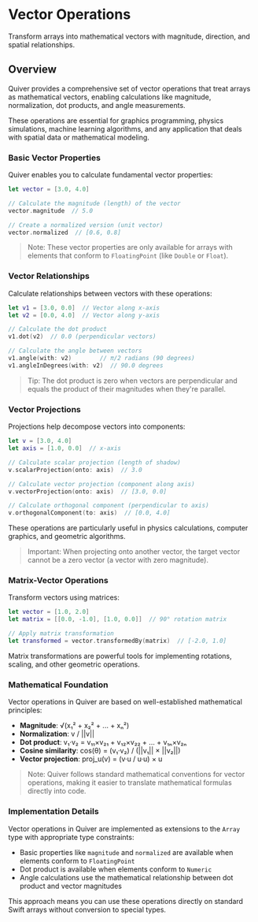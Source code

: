 # Vector Operations

Transform arrays into mathematical vectors with magnitude, direction, and spatial relationships.

## Overview

Quiver provides a comprehensive set of vector operations that treat arrays as mathematical vectors, enabling calculations like magnitude, normalization, dot products, and angle measurements.

These operations are essential for graphics programming, physics simulations, machine learning algorithms, and any application that deals with spatial data or mathematical modeling.

### Basic Vector Properties

Quiver enables you to calculate fundamental vector properties:

```swift
let vector = [3.0, 4.0]

// Calculate the magnitude (length) of the vector
vector.magnitude  // 5.0

// Create a normalized version (unit vector)
vector.normalized  // [0.6, 0.8]
```

> Note: These vector properties are only available for arrays with elements that conform to `FloatingPoint` (like `Double` or `Float`).

### Vector Relationships

Calculate relationships between vectors with these operations:

```swift
let v1 = [3.0, 0.0]  // Vector along x-axis
let v2 = [0.0, 4.0]  // Vector along y-axis

// Calculate the dot product
v1.dot(v2)  // 0.0 (perpendicular vectors)

// Calculate the angle between vectors
v1.angle(with: v2)        // π/2 radians (90 degrees)
v1.angleInDegrees(with: v2)  // 90.0 degrees
```

> Tip: The dot product is zero when vectors are perpendicular and equals the product of their magnitudes when they're parallel.

### Vector Projections

Projections help decompose vectors into components:

```swift
let v = [3.0, 4.0]
let axis = [1.0, 0.0]  // x-axis

// Calculate scalar projection (length of shadow)
v.scalarProjection(onto: axis)  // 3.0

// Calculate vector projection (component along axis)
v.vectorProjection(onto: axis)  // [3.0, 0.0]

// Calculate orthogonal component (perpendicular to axis)
v.orthogonalComponent(to: axis)  // [0.0, 4.0]
```

These operations are particularly useful in physics calculations, computer graphics, and geometric algorithms.

> Important: When projecting onto another vector, the target vector cannot be a zero vector (a vector with zero magnitude).

### Matrix-Vector Operations

Transform vectors using matrices:

```swift
let vector = [1.0, 2.0]
let matrix = [[0.0, -1.0], [1.0, 0.0]]  // 90° rotation matrix

// Apply matrix transformation
let transformed = vector.transformedBy(matrix)  // [-2.0, 1.0]
```

Matrix transformations are powerful tools for implementing rotations, scaling, and other geometric operations.

### Mathematical Foundation

Vector operations in Quiver are based on well-established mathematical principles:

- **Magnitude**: √(x₁² + x₂² + ... + xₙ²)
- **Normalization**: v / ||v||
- **Dot product**: v₁·v₂ = v₁₁×v₂₁ + v₁₂×v₂₂ + ... + v₁ₙ×v₂ₙ
- **Cosine similarity**: cos(θ) = (v₁·v₂) / (||v₁|| × ||v₂||)
- **Vector projection**: proj_u(v) = (v·u / u·u) × u

> Note: Quiver follows standard mathematical conventions for vector operations, making it easier to translate mathematical formulas directly into code.

### Implementation Details

Vector operations in Quiver are implemented as extensions to the `Array` type with appropriate type constraints:

- Basic properties like `magnitude` and `normalized` are available when elements conform to `FloatingPoint`
- Dot product is available when elements conform to `Numeric`
- Angle calculations use the mathematical relationship between dot product and vector magnitudes

This approach means you can use these operations directly on standard Swift arrays without conversion to special types.
